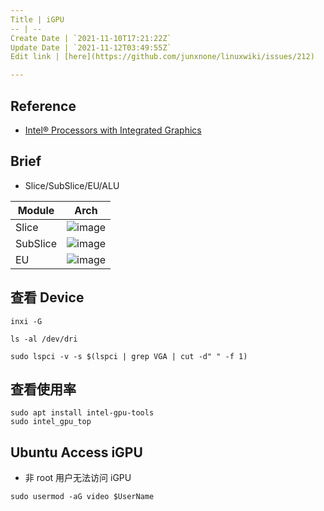 ```yaml
---
Title | iGPU
-- | --
Create Date | `2021-11-10T17:21:22Z`
Update Date | `2021-11-12T03:49:55Z`
Edit link | [here](https://github.com/junxnone/linuxwiki/issues/212)

---
```

## Reference
- [Intel® Processors with Integrated Graphics](https://www.intel.com/content/www/us/en/develop/documentation/oneapi-gpu-optimization-guide/top/gen-arch.html)

## Brief
- Slice/SubSlice/EU/ALU

Module | Arch
-- | :--:
Slice | ![image](https://user-images.githubusercontent.com/2216970/141405977-200c4977-23ce-4ebe-8198-f1a81b245054.png)
SubSlice | ![image](https://user-images.githubusercontent.com/2216970/141405952-23e3a489-4f2a-4165-b533-43c6bb7cce87.png)
EU | ![image](https://user-images.githubusercontent.com/2216970/141405945-dbf2689a-b650-4df2-b808-989fce52a9e1.png)





## 查看 Device

```
inxi -G
```
```
ls -al /dev/dri
```

```
sudo lspci -v -s $(lspci | grep VGA | cut -d" " -f 1)
```




## 查看使用率

```
sudo apt install intel-gpu-tools
sudo intel_gpu_top
```


## Ubuntu Access iGPU

- 非 root 用户无法访问 iGPU

```
sudo usermod -aG video $UserName
```
